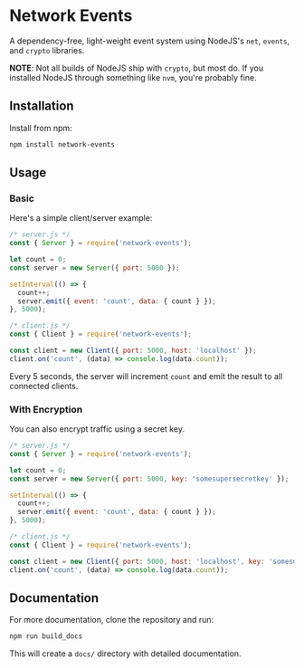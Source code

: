 # Network Events

A dependency-free, light-weight event system using NodeJS's `net`, 
`events`, and `crypto` libraries.

**NOTE**: Not all builds of NodeJS ship with `crypto`, but most do. If you
installed NodeJS through something like `nvm`, you're probably fine. 

## Installation

Install from npm:

```bash
npm install network-events
```

## Usage

### Basic
Here's a simple client/server example:

```javascript
/* server.js */
const { Server } = require('network-events');

let count = 0;
const server = new Server({ port: 5000 });

setInterval(() => {
  count++;
  server.emit({ event: 'count', data: { count } });
}, 5000);
```

```javascript
/* client.js */
const { Client } = require('network-events');

const client = new Client({ port: 5000, host: 'localhost' });
client.on('count', (data) => console.log(data.count));
```

Every 5 seconds, the server will increment `count` and emit the result to all
connected clients.

### With Encryption
You can also encrypt traffic using a secret key.

```javascript
/* server.js */
const { Server } = require('network-events');

let count = 0;
const server = new Server({ port: 5000, key: 'somesupersecretkey' });

setInterval(() => {
  count++;
  server.emit({ event: 'count', data: { count } });
}, 5000);
```

```javascript
/* client.js */
const { Client } = require('network-events');

const client = new Client({ port: 5000, host: 'localhost', key: 'somesupersecretkey' });
client.on('count', (data) => console.log(data.count));
```
## Documentation

For more documentation, clone the repository and run:

```bash
npm run build_docs
```

This will create a `docs/` directory with detailed documentation.
